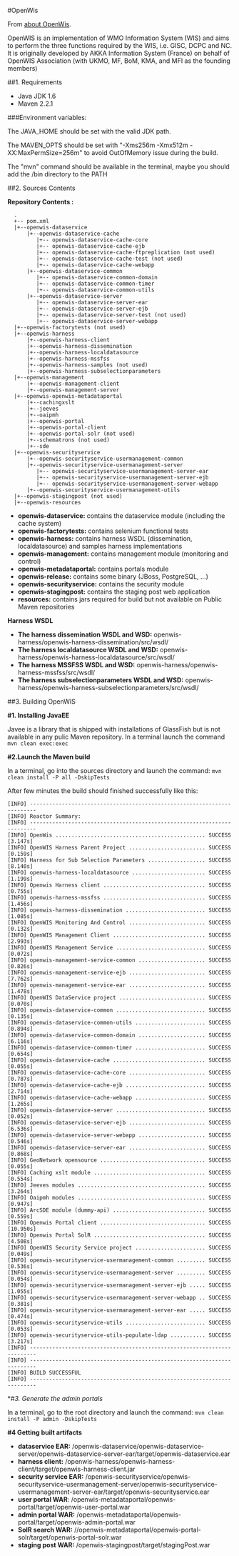#OpenWis

From [about OpenWis](http://wis.bom.gov.au/openwis-user-portal/srv/en/about.home). 

OpenWIS is an implementation of WMO Information System (WIS) and aims to perform the three functions required by the WIS, i.e. GISC, DCPC and NC. It is originally developed by AKKA Information System (France) on behalf of OpenWIS Association (with UKMO, MF, BoM, KMA, and MFI as the founding members)

##1. Requirements

* Java JDK 1.6
* Maven 2.2.1

###Environment variables:

The JAVA_HOME  should be set with the valid JDK path.

The MAVEN_OPTS should be set with "-Xms256m -Xmx512m -XX:MaxPermSize=256m" to avoid OutOfMemory issue during the build.

The "mvn" command should be available in the terminal, maybe you should add the <maven home>/bin directory to the PATH

##2. Sources Contents

**Repository Contents :**

      .
      +-- pom.xml
      |+--openwis-dataservice
          |+--openwis-dataservice-cache
             |+-- openwis-dataservice-cache-core
             |+-- openwis-dataservice-cache-ejb
             |+-- openwis-dataservice-cache-ftpreplication (not used)
             |+-- openwis-dataservice-cache-test (not used)
             |+-- openwis-dataservice-cache-webapp
          |+--openwis-dataservice-common
             |+-- openwis-dataservice-common-domain
             |+-- openwis-dataservice-common-timer
             |+-- openwis-dataservice-common-utils
          |+--openwis-dataservice-server
             |+-- openwis-dataservice-server-ear
             |+-- openwis-dataservice-server-ejb
             |+-- openwis-dataservice-server-test (not used)
             |+-- openwis-dataservice-server-webapp
      |+--openwis-factorytests (not used)
      |+--openwis-harness 
          |+--openwis-harness-client
          |+--openwis-harness-dissemination
          |+--openwis-harness-localdatasource
          |+--openwis-harness-mssfss
          |+--openwis-harness-samples (not used)
          |+--openwis-harness-subselectionparameters
      |+--openwis-management
          |+--openwis-management-client
          |+--openwis-management-server
      |+--openwis-openwis-metadataportal
          |+--cachingxslt
          |+--jeeves
          |+--oaipmh
          |+--openwis-portal
          |+--openwis-portal-client
          |+--openwis-portal-solr (not used)
          |+--schematrons (not used)
          |+--sde
      |+--openwis-securityservice
          |+--openwis-securityservice-usermanagement-common
          |+--openwis-securityservice-usermanagement-server
             |+-- openwis-securityservice-usermanagement-server-ear
             |+-- openwis-securityservice-usermanagement-server-ejb
             |+-- openwis-securityservice-usermanagement-server-webapp
          |+--openwis-securityservice-usermanagement-utils
      |+--openwis-stagingpost (not used)
      |+--openwis-resources

* **openwis-dataservice:** contains the dataservice module (including the cache system)
* **openwis-factorytests:** contains selenium functional tests
* **openwis-harness:** contains harness WSDL (dissemination, localdatasource) and samples harness implementations
* **openwis-management:** contains management module (monitoring and control)
* **openwis-metadataportal:** contains portals module
* **openwis-release:** contains some binary (JBoss, PostgreSQL, ...)
* **openwis-securityservice:** contains the security module
* **openwis-stagingpost:** contains the staging post web application
* **resources:** contains jars required for build but not available on Public Maven repositories

**Harness WSDL**
 
* **The harness dissemination WSDL and WSD:** openwis-harness/openwis-harness-dissemination/src/wsdl/
* **The harness localdatasource WSDL and WSD:** openwis-harness/openwis-harness-localdatasource/src/wsdl/
* **The harness MSSFSS WSDL and WSD:** openwis-harness/openwis-harness-mssfss/src/wsdl/
* **The harness subselectionparameters WSDL and WSD:** openwis-harness/openwis-harness-subselectionparameters/src/wsdl/



##3. Building OpenWIS

**#1. Installing JavaEE**

Javee is a library that is shipped with installations of GlassFish but is not available in any pulic Maven repository. In a terminal launch the command `mvn clean exec:exec`

**#2.Launch the Maven build**

 In a terminal, go into the sources directory and launch the command: `mvn clean install -P all -DskipTests`

After few minutes the build should finished successfully like this:

    [INFO] ------------------------------------------------------------------------
    [INFO] Reactor Summary:
    [INFO] ------------------------------------------------------------------------
    [INFO] OpenWis ............................................... SUCCESS [3.147s]
    [INFO] OpenWIS Harness Parent Project ........................ SUCCESS [0.159s]
    [INFO] Harness for Sub Selection Parameters .................. SUCCESS [8.140s]
    [INFO] openwis-harness-localdatasource ....................... SUCCESS [1.199s]
    [INFO] Openwis Harness client ................................ SUCCESS [0.755s]
    [INFO] openwis-harness-mssfss ................................ SUCCESS [1.456s]
    [INFO] openwis-harness-dissemination ......................... SUCCESS [1.085s]
    [INFO] OpenWIS Monitoring And Control ........................ SUCCESS [0.132s]
    [INFO] OpenWIS Management Client ............................. SUCCESS [2.993s]
    [INFO] OpenWIS Management Service ............................ SUCCESS [0.072s]
    [INFO] openwis-management-service-common ..................... SUCCESS [0.826s]
    [INFO] openwis-management-service-ejb ........................ SUCCESS [7.762s]
    [INFO] openwis-management-service-ear ........................ SUCCESS [1.478s]
    [INFO] OpenWIS DataService project ........................... SUCCESS [0.070s]
    [INFO] openwis-dataservice-common ............................ SUCCESS [0.135s]
    [INFO] openwis-dataservice-common-utils ...................... SUCCESS [0.894s]
    [INFO] openwis-dataservice-common-domain ..................... SUCCESS [6.116s]
    [INFO] openwis-dataservice-common-timer ...................... SUCCESS [0.654s]
    [INFO] openwis-dataservice-cache ............................. SUCCESS [0.055s]
    [INFO] openwis-dataservice-cache-core ........................ SUCCESS [0.787s]
    [INFO] openwis-dataservice-cache-ejb ......................... SUCCESS [2.714s]
    [INFO] openwis-dataservice-cache-webapp ...................... SUCCESS [1.265s]
    [INFO] openwis-dataservice-server ............................ SUCCESS [0.052s]
    [INFO] openwis-dataservice-server-ejb ........................ SUCCESS [6.536s]
    [INFO] openwis-dataservice-server-webapp ..................... SUCCESS [0.546s]
    [INFO] openwis-dataservice-server-ear ........................ SUCCESS [0.868s]
    [INFO] GeoNetwork opensource ................................. SUCCESS [0.055s]
    [INFO] Caching xslt module ................................... SUCCESS [0.554s]
    [INFO] Jeeves modules ........................................ SUCCESS [3.264s]
    [INFO] Oaipmh modules ........................................ SUCCESS [0.947s]
    [INFO] ArcSDE module (dummy-api) ............................. SUCCESS [0.559s]
    [INFO] Openwis Portal client ................................. SUCCESS [10.950s]
    [INFO] Openwis Portal SolR ................................... SUCCESS [4.508s]
    [INFO] OpenWIS Security Service project ...................... SUCCESS [0.049s]
    [INFO] openwis-securityservice-usermanagement-common ......... SUCCESS [0.536s]
    [INFO] openwis-securityservice-usermanagement-server ......... SUCCESS [0.054s]
    [INFO] openwis-securityservice-usermanagement-server-ejb ..... SUCCESS [1.055s]
    [INFO] openwis-securityservice-usermanagement-server-webapp .. SUCCESS [0.381s]
    [INFO] openwis-securityservice-usermanagement-server-ear ..... SUCCESS [0.474s]
    [INFO] openwis-securityservice-utils ......................... SUCCESS [0.053s]
    [INFO] openwis-securityservice-utils-populate-ldap ........... SUCCESS [3.217s]
    [INFO] ------------------------------------------------------------------------
    [INFO] ------------------------------------------------------------------------
    [INFO] BUILD SUCCESSFUL
    [INFO] ------------------------------------------------------------------------
	
**#3. Generate the admin portals*

In a terminal, go to the root directory and launch the command: `mvn clean install -P admin -DskipTests`

**#4  Getting built artifacts**

* **dataservice EAR:** <rootdir>/openwis-dataservice/openwis-dataservice-server/openwis-dataservice-server-ear/target/openwis-dataservice.ear
* **harness client:** <sources>/openwis-harness/openwis-harness-client/target/openwis-harness-client.jar
* **security service EAR:** <rootdir>/openwis-securityservice/openwis-securityservice-usermanagement-server/openwis-securityservice-usermanagement-server-ear/target/openwis-securityservice.ear
* **user portal WAR**: <rootdir>/openwis-metadataportal/openwis-portal/target/openwis-user-portal.war
* **admin portal WAR:** <rootdir>/openwis-metadataportal/openwis-portal/target/openwis-admin-portal.war
* **SolR search WAR:** <rootdir>//openwis-metadataportal/openwis-portal-solr/target/openwis-portal-solr.war
* **staging post WAR:** <rootdir>/openwis-stagingpost/target/stagingPost.war 